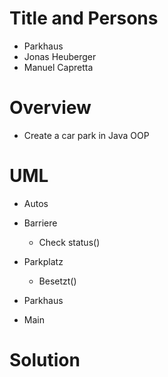 
# Title and Persons
- Parkhaus 
- Jonas Heuberger
- Manuel Capretta

# Overview
   - Create a car park in Java OOP

# UML
- Autos

- Barriere
    - Check status()

- Parkplatz
    - Besetzt()

- Parkhaus

- Main

# Solution



